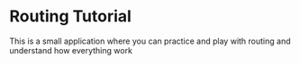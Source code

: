 # Routing Tutorial

This is a small application where you can practice and play with routing and understand how everything work